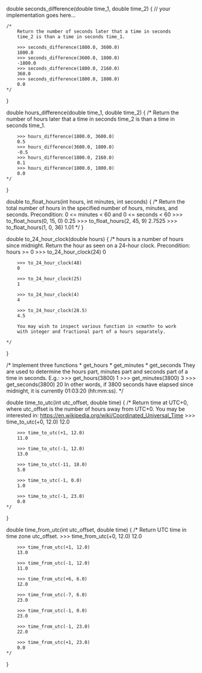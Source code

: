 double seconds_difference(double time_1, double time_2)
{
    // your implementation goes here...
    
    /*    
        Return the number of seconds later that a time in seconds
        time_2 is than a time in seconds time_1.
            
        >>> seconds_difference(1800.0, 3600.0)
        1800.0
        >>> seconds_difference(3600.0, 1800.0)
        -1800.0
        >>> seconds_difference(1800.0, 2160.0)
        360.0
        >>> seconds_difference(1800.0, 1800.0)
        0.0
    */
}

double hours_difference(double time_1, double time_2)
{
    /*
        Return the number of hours later that a time in seconds
        time_2 is than a time in seconds time_1.
            
        >>> hours_difference(1800.0, 3600.0)
        0.5
        >>> hours_difference(3600.0, 1800.0)
        -0.5
        >>> hours_difference(1800.0, 2160.0)
        0.1
        >>> hours_difference(1800.0, 1800.0)
        0.0
    */
}

double to_float_hours(int hours, int minutes, int seconds)
{
    /*
        Return the total number of hours in the specified number
        of hours, minutes, and seconds.
        Precondition: 0 <= minutes < 60  and  0 <= seconds < 60
        >>> to_float_hours(0, 15, 0)
        0.25
        >>> to_float_hours(2, 45, 9)
        2.7525
        >>> to_float_hours(1, 0, 36)
        1.01
    */
}

double to_24_hour_clock(double hours)
{
    /*
        hours is a number of hours since midnight. Return the
        hour as seen on a 24-hour clock.
        Precondition: hours >= 0
        >>> to_24_hour_clock(24)
        0
        
        >>> to_24_hour_clock(48)
        0
        
        >>> to_24_hour_clock(25)
        1
        
        >>> to_24_hour_clock(4)
        4
        
        >>> to_24_hour_clock(28.5)
        4.5
        
        You may wish to inspect various function in <cmath> to work
        with integer and fractional part of a hours separately.
        
    */
}

/*
    Implement three functions
        * get_hours
        * get_minutes
        * get_seconds
    They are used to determine the hours part, minutes part and seconds part 
    of a time in seconds. E.g.:
    >>> get_hours(3800)
    1
    >>> get_minutes(3800)
    3
    >>> get_seconds(3800)
    20
    In other words, if 3800 seconds have elapsed since midnight, 
    it is currently 01:03:20 (hh:mm:ss).
*/

double time_to_utc(int utc_offset, double time)
{
    /*
        Return time at UTC+0, where utc_offset is the number of hours away from
        UTC+0.
        You may be interested in:
        https://en.wikipedia.org/wiki/Coordinated_Universal_Time
        >>> time_to_utc(+0, 12.0)
        12.0
 
        >>> time_to_utc(+1, 12.0)
        11.0
 
        >>> time_to_utc(-1, 12.0)
        13.0
 
        >>> time_to_utc(-11, 18.0)
        5.0
 
        >>> time_to_utc(-1, 0.0)
        1.0
 
        >>> time_to_utc(-1, 23.0)
        0.0
    */
}

double time_from_utc(int utc_offset, double time)
{
    /*
        Return UTC time in time zone utc_offset.
        >>> time_from_utc(+0, 12.0)
        12.0
 
        >>> time_from_utc(+1, 12.0)
        13.0
 
        >>> time_from_utc(-1, 12.0)
        11.0
 
        >>> time_from_utc(+6, 6.0)
        12.0
 
        >>> time_from_utc(-7, 6.0)
        23.0
 
        >>> time_from_utc(-1, 0.0)
        23.0
 
        >>> time_from_utc(-1, 23.0)
        22.0
 
        >>> time_from_utc(+1, 23.0)
        0.0
    */
}
